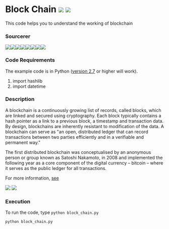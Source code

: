 # Block Chain [![](https://img.shields.io/github/license/sourcerer-io/hall-of-fame.svg?colorB=ff0000)](https://github.com/akshaybahadur21/Block-Chain/blob/master/LICENSE.txt)  [![](https://img.shields.io/badge/Akshay-Bahadur-brightgreen.svg?colorB=ff0000)](https://akshaybahadur.com)
This code helps you to understand the working of blockchain

### Sourcerer
[![](https://sourcerer.io/fame/akshaybahadur21/akshaybahadur21/Block-Chain/images/0)](https://sourcerer.io/fame/akshaybahadur21/akshaybahadur21/Block-Chain/links/0)[![](https://sourcerer.io/fame/akshaybahadur21/akshaybahadur21/Block-Chain/images/1)](https://sourcerer.io/fame/akshaybahadur21/akshaybahadur21/Block-Chain/links/1)[![](https://sourcerer.io/fame/akshaybahadur21/akshaybahadur21/Block-Chain/images/2)](https://sourcerer.io/fame/akshaybahadur21/akshaybahadur21/Block-Chain/links/2)[![](https://sourcerer.io/fame/akshaybahadur21/akshaybahadur21/Block-Chain/images/3)](https://sourcerer.io/fame/akshaybahadur21/akshaybahadur21/Block-Chain/links/3)[![](https://sourcerer.io/fame/akshaybahadur21/akshaybahadur21/Block-Chain/images/4)](https://sourcerer.io/fame/akshaybahadur21/akshaybahadur21/Block-Chain/links/4)[![](https://sourcerer.io/fame/akshaybahadur21/akshaybahadur21/Block-Chain/images/5)](https://sourcerer.io/fame/akshaybahadur21/akshaybahadur21/Block-Chain/links/5)[![](https://sourcerer.io/fame/akshaybahadur21/akshaybahadur21/Block-Chain/images/6)](https://sourcerer.io/fame/akshaybahadur21/akshaybahadur21/Block-Chain/links/6)[![](https://sourcerer.io/fame/akshaybahadur21/akshaybahadur21/Block-Chain/images/7)](https://sourcerer.io/fame/akshaybahadur21/akshaybahadur21/Block-Chain/links/7)

### Code Requirements
The example code is in Python ([version 2.7](https://www.python.org/download/releases/2.7/) or higher will work). 
1) import hashlib
2) import datetime

### Description

A blockchain is a continuously growing list of records, called blocks, which are linked and secured using cryptography. Each block typically contains a hash pointer as a link to a previous block, a timestamp and transaction data. By design, blockchains are inherently resistant to modification of the data. A blockchain can serve as "an open, distributed ledger that can record transactions between two parties efficiently and in a verifiable and permanent way."

The first distributed blockchain was conceptualised by an anonymous person or group known as Satoshi Nakamoto, in 2008 and implemented the following year as a core component of the digital currency – bitcoin – where it serves as the public ledger for all transactions.


For more information, [see](https://en.wikipedia.org/wiki/Blockchain)


<img src="https://github.com/akshaybahadur21/Block-Chain/blob/master/block.png">

<img src="https://github.com/akshaybahadur21/Block-Chain/blob/master/test.png">


### Execution
To run the code, type `python block_chain.py`

```
python block_chain.py
```
